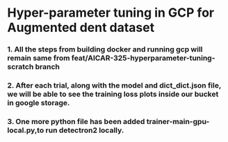 # Hyper-parameter tuning in GCP for Augmented dent dataset



### 1. All the steps from building docker and running gcp will remain same from feat/AICAR-325-hyperparameter-tuning-scratch branch

### 2. After each trial, along with the model and dict_dict.json file, we will be able to see the training loss plots inside our bucket in google storage.

### 3. One more python file has been added trainer-main-gpu-local.py,to run detectron2 locally.
